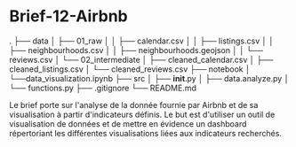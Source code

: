 # Brief-12-Airbnb

.
├── data
│   ├── 01_raw
│   │   ├── calendar.csv
│   │   ├── listings.csv
│   │   ├── neighbourhoods.csv
│   │   ├── neighbourhoods.geojson
│   │   └── reviews.csv
│   └── 02_intermediate
│       ├── cleaned_calendar.csv
│       ├── cleaned_listings.csv
│       └── cleaned_reviews.csv
├── notebook
│   └──data_visualization.ipynb
├── src
│   ├── __init__.py
│   ├── data.analyze.py
│   └── functions.py
├── .gitignore
└── README.md

Le brief porte sur l'analyse de la donnée fournie par Airbnb et de sa visualisation à partir d'indicateurs définis. Le but est d'utiliser un outil de visualisation de données et de mettre en évidence un dashboard répertoriant les différentes visualisations liées aux indicateurs recherchés.